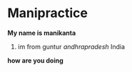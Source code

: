 # Manipractice
**My name is manikanta**
1. im from guntur _andhrapradesh_ India 

**how are you doing**

